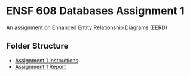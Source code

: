 # ENSF 608 Databases Assignment 1    

An assignment on Enhanced Entity Relationship Diagrams (EERD) 

## Folder Structure 
- [Assignment 1 Instructions](https://github.com/StevenD24/ENSF-614-Lab-4/blob/main/ENSF%20614%20-%20lab4.pdf)   
- [Assignment 1 Report](https://github.com/StevenD24/ENSF-614-Lab-4/blob/main/ENSF%20614%20-%20Lab%20Report%204.pdf)  
